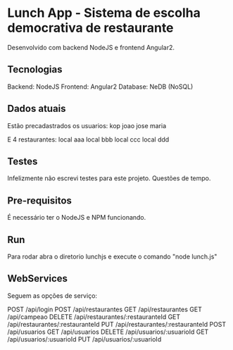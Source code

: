 # Lunch App - Sistema de escolha democrativa de restaurante

Desenvolvido com backend NodeJS e frontend Angular2.

## Tecnologias

Backend: NodeJS
Frontend: Angular2
Database: NeDB (NoSQL)

## Dados atuais
Estão precadastrados os usuarios:
kop
joao
jose
maria

E 4 restaurantes:
local aaa
local bbb
local ccc
local ddd

## Testes
Infelizmente não escrevi testes para este projeto. Questões de tempo.

## Pre-requisitos

É necessário ter o NodeJS e NPM funcionando.

## Run

Para rodar abra o diretorio lunchjs e execute o comando "node lunch.js"

## WebServices
Seguem as opções de serviço:

POST    /api/login
POST    /api/restaurantes
GET     /api/restaurantes
GET     /api/campeao
DELETE  /api/restaurantes/:restauranteId
GET     /api/restaurantes/:restauranteId
PUT     /api/restaurantes/:restauranteId
POST    /api/usuarios
GET     /api/usuarios
DELETE  /api/usuarios/:usuarioId
GET     /api/usuarios/:usuarioId
PUT     /api/usuarios/:usuarioId
